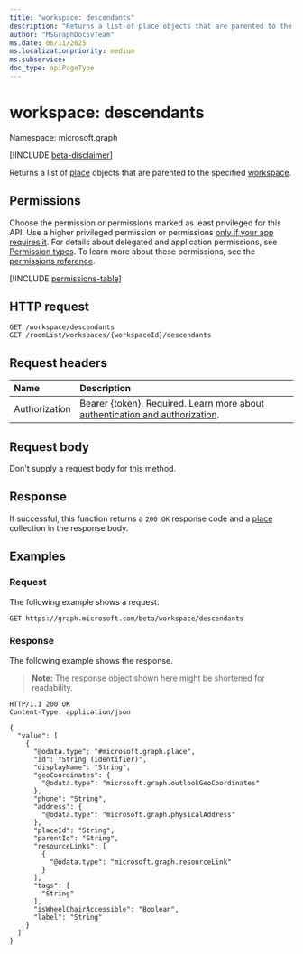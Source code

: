 ```yaml
---
title: "workspace: descendants"
description: "Returns a list of place objects that are parented to the specified workspace."
author: "MSGraphDocsvTeam"
ms.date: 06/11/2025
ms.localizationpriority: medium
ms.subservice:
doc_type: apiPageType
---
```


# workspace: descendants

Namespace: microsoft.graph

[!INCLUDE [beta-disclaimer](../../includes/beta-disclaimer.md)]

Returns a list of [place](../resources/place.md) objects that are parented to the specified [workspace](../resources/workspace.md).

## Permissions

Choose the permission or permissions marked as least privileged for this API. Use a higher privileged permission or permissions [only if your app requires it](/graph/permissions-overview#best-practices-for-using-microsoft-graph-permissions). For details about delegated and application permissions, see [Permission types](/graph/permissions-overview#permission-types). To learn more about these permissions, see the [permissions reference](/graph/permissions-reference).

<!-- {
  "blockType": "permissions",
  "name": "workspace-descendants-permissions"
}
-->
[!INCLUDE [permissions-table](../includes/permissions/workspace-descendants-permissions.md)]

## HTTP request

<!-- {
  "blockType": "ignored"
}
-->
``` http
GET /workspace/descendants
GET /roomList/workspaces/{workspaceId}/descendants
```

## Request headers

|Name|Description|
|:---|:---|
|Authorization|Bearer {token}. Required. Learn more about [authentication and authorization](/graph/auth/auth-concepts).|

## Request body

Don't supply a request body for this method.

## Response

If successful, this function returns a `200 OK` response code and a [place](../resources/place.md) collection in the response body.

## Examples

### Request

The following example shows a request.
<!-- {
  "blockType": "request",
  "name": "workspacethis.descendants"
}
-->
``` http
GET https://graph.microsoft.com/beta/workspace/descendants
```


### Response

The following example shows the response.
>**Note:** The response object shown here might be shortened for readability.
<!-- {
  "blockType": "response",
  "truncated": true,
  "@odata.type": "Collection(microsoft.graph.place)"
}
-->
``` http
HTTP/1.1 200 OK
Content-Type: application/json

{
  "value": [
    {
      "@odata.type": "#microsoft.graph.place",
      "id": "String (identifier)",
      "displayName": "String",
      "geoCoordinates": {
        "@odata.type": "microsoft.graph.outlookGeoCoordinates"
      },
      "phone": "String",
      "address": {
        "@odata.type": "microsoft.graph.physicalAddress"
      },
      "placeId": "String",
      "parentId": "String",
      "resourceLinks": [
        {
          "@odata.type": "microsoft.graph.resourceLink"
        }
      ],
      "tags": [
        "String"
      ],
      "isWheelChairAccessible": "Boolean",
      "label": "String"
    }
  ]
}
```

